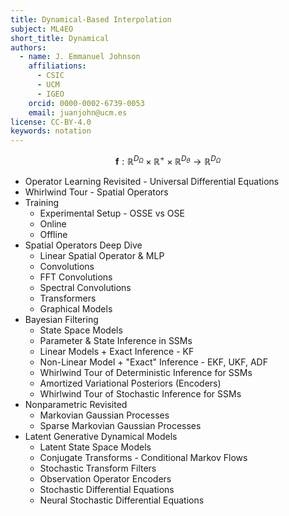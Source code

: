 ```yaml
---
title: Dynamical-Based Interpolation
subject: ML4EO
short_title: Dynamical
authors:
  - name: J. Emmanuel Johnson
    affiliations:
      - CSIC
      - UCM
      - IGEO
    orcid: 0000-0002-6739-0053
    email: juanjohn@ucm.es
license: CC-BY-4.0
keywords: notation
---
```




$$
\boldsymbol{f} : \mathbb{R}^{D_\Omega}\times\mathbb{R}^+\times\mathbb{R}^{D_\theta}\rightarrow\mathbb{R}^{D_\Omega}
$$


- Operator Learning Revisited - Universal Differential Equations
- Whirlwind Tour - Spatial Operators
- Training
	- Experimental Setup - OSSE vs OSE
	- Online
	- Offline
- Spatial Operators Deep Dive
	- Linear Spatial Operator & MLP
	- Convolutions
	- FFT Convolutions
	- Spectral Convolutions
	- Transformers
	- Graphical Models
- Bayesian Filtering
	- State Space Models
	- Parameter & State Inference in SSMs
	- Linear Models + Exact Inference - KF
	- Non-Linear Model + "Exact" Inference - EKF, UKF, ADF
	- Whirlwind Tour of Deterministic Inference for SSMs
	- Amortized Variational Posteriors (Encoders)
	- Whirlwind Tour of Stochastic Inference for SSMs
- Nonparametric Revisited
    - Markovian Gaussian Processes
    - Sparse Markovian Gaussian Processes
- Latent Generative Dynamical Models
	- Latent State Space Models
	- Conjugate Transforms - Conditional Markov Flows
	- Stochastic Transform Filters
	- Observation Operator Encoders
	- Stochastic Differential Equations
	- Neural Stochastic Differential Equations